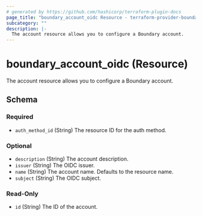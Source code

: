 ```yaml
---
# generated by https://github.com/hashicorp/terraform-plugin-docs
page_title: "boundary_account_oidc Resource - terraform-provider-boundary"
subcategory: ""
description: |-
  The account resource allows you to configure a Boundary account.
---
```


# boundary_account_oidc (Resource)

The account resource allows you to configure a Boundary account.



<!-- schema generated by tfplugindocs -->
## Schema

### Required

- `auth_method_id` (String) The resource ID for the auth method.

### Optional

- `description` (String) The account description.
- `issuer` (String) The OIDC issuer.
- `name` (String) The account name. Defaults to the resource name.
- `subject` (String) The OIDC subject.

### Read-Only

- `id` (String) The ID of the account.
